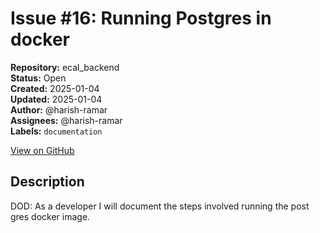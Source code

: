 # Issue #16: Running Postgres in docker

**Repository:** ecal_backend  
**Status:** Open  
**Created:** 2025-01-04  
**Updated:** 2025-01-04  
**Author:** @harish-ramar  
**Assignees:** @harish-ramar  
**Labels:** `documentation`  

[View on GitHub](https://github.com/Simtestlab/ecal_backend/issues/16)

## Description

DOD: As a developer I will document the steps involved running the post gres docker image.